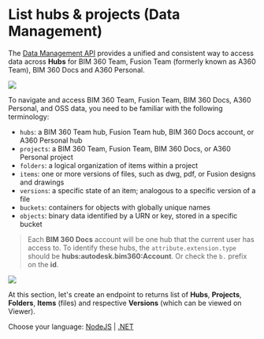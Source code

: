 # List hubs & projects (Data Management)

The [Data Management API](https://developer.autodesk.com/en/docs/data/v2/overview/) provides a unified and consistent way to access data across **Hubs** for BIM 360 Team, Fusion Team (formerly known as A360 Team), BIM 360 Docs and A360 Personal.

![](_media/datamanagement/entities_and_domains.png)

To navigate and access BIM 360 Team, Fusion Team, BIM 360 Docs, A360 Personal, and OSS data, you need to be familiar with the following terminology:

- `hubs`: a BIM 360 Team hub, Fusion Team hub, BIM 360 Docs account, or A360 Personal hub
- `projects`: a BIM 360 Team, Fusion Team, BIM 360 Docs, or A360 Personal project
- `folders`: a logical organization of items within a project
- `items`: one or more versions of files, such as dwg, pdf, or Fusion designs and drawings
- `versions`: a specific state of an item; analogous to a specific version of a file
- `buckets`: containers for objects with globally unique names
- `objects`: binary data identified by a URN or key, stored in a specific bucket

> Each **BIM 360 Docs** account will be one hub that the current user has access to. To identify these hubs, the `attribute.extension.type` should be **hubs:autodesk.bim360:Account**. Or check the `b.` prefix on the **id**. 

![](_media/datamanagement/hub_extension_types.png)

At this section, let's create an endpoint to returns list of **Hubs**, **Projects**, **Folders**, **Items** (files) and respective **Versions** (which can be viewed on Viewer).
 
Choose your language: [NodeJS](datamanagement/hubs/nodejs) | [.NET](datamanagement/hubs/net)
